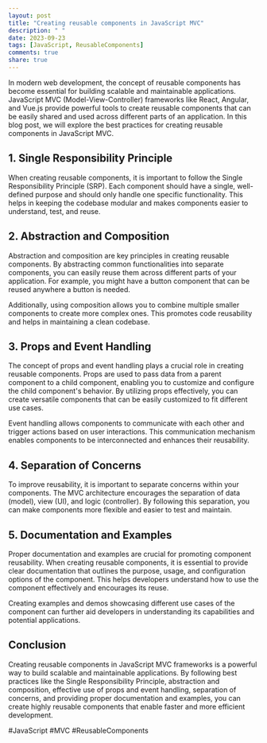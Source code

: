 ```yaml
---
layout: post
title: "Creating reusable components in JavaScript MVC"
description: " "
date: 2023-09-23
tags: [JavaScript, ReusableComponents]
comments: true
share: true
---
```


In modern web development, the concept of reusable components has become essential for building scalable and maintainable applications. JavaScript MVC (Model-View-Controller) frameworks like React, Angular, and Vue.js provide powerful tools to create reusable components that can be easily shared and used across different parts of an application. In this blog post, we will explore the best practices for creating reusable components in JavaScript MVC.

## 1. Single Responsibility Principle

When creating reusable components, it is important to follow the Single Responsibility Principle (SRP). Each component should have a single, well-defined purpose and should only handle one specific functionality. This helps in keeping the codebase modular and makes components easier to understand, test, and reuse.

## 2. Abstraction and Composition

Abstraction and composition are key principles in creating reusable components. By abstracting common functionalities into separate components, you can easily reuse them across different parts of your application. For example, you might have a button component that can be reused anywhere a button is needed.

Additionally, using composition allows you to combine multiple smaller components to create more complex ones. This promotes code reusability and helps in maintaining a clean codebase. 

## 3. Props and Event Handling

The concept of props and event handling plays a crucial role in creating reusable components. Props are used to pass data from a parent component to a child component, enabling you to customize and configure the child component's behavior. By utilizing props effectively, you can create versatile components that can be easily customized to fit different use cases.

Event handling allows components to communicate with each other and trigger actions based on user interactions. This communication mechanism enables components to be interconnected and enhances their reusability.

## 4. Separation of Concerns

To improve reusability, it is important to separate concerns within your components. The MVC architecture encourages the separation of data (model), view (UI), and logic (controller). By following this separation, you can make components more flexible and easier to test and maintain.

## 5. Documentation and Examples

Proper documentation and examples are crucial for promoting component reusability. When creating reusable components, it is essential to provide clear documentation that outlines the purpose, usage, and configuration options of the component. This helps developers understand how to use the component effectively and encourages its reuse.

Creating examples and demos showcasing different use cases of the component can further aid developers in understanding its capabilities and potential applications.

## Conclusion

Creating reusable components in JavaScript MVC frameworks is a powerful way to build scalable and maintainable applications. By following best practices like the Single Responsibility Principle, abstraction and composition, effective use of props and event handling, separation of concerns, and providing proper documentation and examples, you can create highly reusable components that enable faster and more efficient development.

#JavaScript #MVC #ReusableComponents